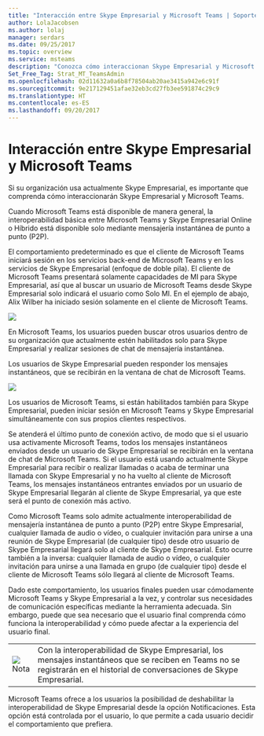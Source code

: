 ```yaml
---
title: "Interacción entre Skype Empresarial y Microsoft Teams | Soporte técnico de Microsoft"
author: LolaJacobsen
ms.author: lolaj
manager: serdars
ms.date: 09/25/2017
ms.topic: overview
ms.service: msteams
description: "Conozca cómo interaccionan Skype Empresarial y Microsoft Teams, desde los chats hasta las llamadas."
Set_Free_Tag: Strat_MT_TeamsAdmin
ms.openlocfilehash: 02d11632a0a6b8f78504ab20ae3415a942e6c91f
ms.sourcegitcommit: 9e217129451afae32eb3cd27fb3ee591874c29c9
ms.translationtype: HT
ms.contentlocale: es-ES
ms.lasthandoff: 09/20/2017
---
```

<a name="how-skype-for-business-and-microsoft-teams-interact"></a>Interacción entre Skype Empresarial y Microsoft Teams
===================================================

Si su organización usa actualmente Skype Empresarial, es importante que comprenda cómo interaccionarán Skype Empresarial y Microsoft Teams.

Cuando Microsoft Teams está disponible de manera general, la interoperabilidad básica entre Microsoft Teams y Skype Empresarial Online o Híbrido está disponible solo mediante mensajería instantánea de punto a punto (P2P).

El comportamiento predeterminado es que el cliente de Microsoft Teams iniciará sesión en los servicios back-end de Microsoft Teams y en los servicios de Skype Empresarial (enfoque de doble pila). El cliente de Microsoft Teams presentará solamente capacidades de MI para Skype Empresarial, así que al buscar un usuario de Microsoft Teams desde Skype Empresarial solo indicará el usuario como Solo MI. En el ejemplo de abajo, Alix Wilber ha iniciado sesión solamente en el cliente de Microsoft Teams.

![](media/Understand_how_Skype_for_Business_and_Microsoft_Teams_interact_image1.png)

En Microsoft Teams, los usuarios pueden buscar otros usuarios dentro de su organización que actualmente estén habilitados solo para Skype Empresarial y realizar sesiones de chat de mensajería instantánea.

Los usuarios de Skype Empresarial pueden responder los mensajes instantáneos, que se recibirán en la ventana de chat de Microsoft Teams.

![](media/Understand_how_Skype_for_Business_and_Microsoft_Teams_interact_image2.png)

Los usuarios de Microsoft Teams, si están habilitados también para Skype Empresarial, pueden iniciar sesión en Microsoft Teams y Skype Empresarial simultáneamente con sus propios clientes respectivos.

Se atenderá el último punto de conexión activo, de modo que si el usuario usa activamente Microsoft Teams, todos los mensajes instantáneos enviados desde un usuario de Skype Empresarial se recibirán en la ventana de chat de Microsoft Teams. Si el usuario está usando actualmente Skype Empresarial para recibir o realizar llamadas o acaba de terminar una llamada con Skype Empresarial y no ha vuelto al cliente de Microsoft Teams, los mensajes instantáneos entrantes enviados por un usuario de Skype Empresarial llegarán al cliente de Skype Empresarial, ya que este será el punto de conexión más activo.

Como Microsoft Teams solo admite actualmente interoperabilidad de mensajería instantánea de punto a punto (P2P) entre Skype Empresarial, cualquier llamada de audio o vídeo, o cualquier invitación para unirse a una reunión de Skype Empresarial (de cualquier tipo) desde otro usuario de Skype Empresarial llegará solo al cliente de Skype Empresarial. Esto ocurre también a la inversa: cualquier llamada de audio o vídeo, o cualquier invitación para unirse a una llamada en grupo (de cualquier tipo) desde el cliente de Microsoft Teams sólo llegará al cliente de Microsoft Teams.

Dado este comportamiento, los usuarios finales pueden usar cómodamente Microsoft Teams y Skype Empresarial a la vez, y controlar sus necesidades de comunicación específicas mediante la herramienta adecuada. Sin embargo, puede que sea necesario que el usuario final comprenda cómo funciona la interoperabilidad y cómo puede afectar a la experiencia del usuario final.


|  |  |
|---------|---------|
|![](media/Understand_how_Skype_for_Business_and_Microsoft_Teams_interact_image3.png)<br>Nota</br>      |Con la interoperabilidad de Skype Empresarial, los mensajes instantáneos que se reciben en Teams no se registrarán en el historial de conversaciones de Skype Empresarial.         |

Microsoft Teams ofrece a los usuarios la posibilidad de deshabilitar la interoperabilidad de Skype Empresarial desde la opción Notificaciones. Esta opción está controlada por el usuario, lo que permite a cada usuario decidir el comportamiento que prefiera.
